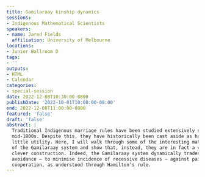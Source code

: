 ```yaml
---
title: Gamilaraay kinship dynamics
sessions:
- Indigenous Mathematical Scientists
speakers:
- name: Jared Fields
  affiliation: University of Melbourne
locations:
- Junior Ballroom D
tags:
- ''
outputs:
- HTML
- Calendar
categories:
- special-session
date: 2022-12-08T10:30:00-0800
publishDate: '2022-10-01T10:00:00-08:00'
end: 2022-12-08T11:00:00-0800
featured: 'false'
draft: 'false'
abstract: |
  Traditional Indigenous marriage rules have been studied extensively since the
  mid-1800s. Despite this, they have historically been cast aside as having very
  little utility. Here, I will walk through some of the interesting mathematics
  of the Gamilaraay system and show that, instead, they are in fact a very
  clever construction. Indeed, the Gamilaraay system dynamically trades off kin
  avoidance – to minimise incidence of recessive diseases – against pairwise
  cooperation, as understood through Hamilton’s rule.
---
```

